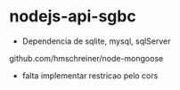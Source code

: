 # nodejs-api-sgbc

* Dependencia de sqlite, mysql, sqlServer

github.com/hmschreiner/node-mongoose

* falta implementar restricao pelo cors


